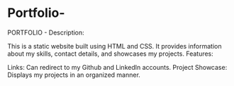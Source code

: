 # Portfolio-
PORTFOLIO - Description:

This is a static website built using HTML and CSS.
It provides information about my skills, contact details, and showcases my projects.
Features:

Links: Can redirect to my Github and LinkedIn accounts.
Project Showcase: Displays my projects in an organized manner.
